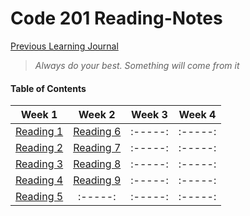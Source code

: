 # Code 201 Reading-Notes


[Previous Learning Journal](https://kozer2.github.io/Learning-Journal/)


> *Always do your best. Something will come from it*




#### Table of Contents


|Week 1                       |Week 2                      |Week 3    | Week 4 | 
|:-----:                      |:-----:                     |:-----:   |:-----: |
|[Reading 1](Reading-01.md)   |[Reading 6](Reading-06.md)  |:-----:   |:-----: |
|[Reading 2](Reading-02.md)   |[Reading 7](Reading-07.md)  |:-----:   |:-----: |
|[Reading 3](Reading-03.md)   |[Reading 8](Reading-08.md)  |:-----:   |:-----: |
|[Reading 4](Reading-04.md)   |[Reading 9](Reading-09.md)  |:-----:   |:-----: |
|[Reading 5](Reading-05.md)   |:-----:                     |:-----:   |:-----: |  
 
